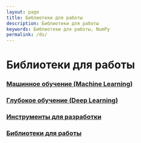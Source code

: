 ```yaml
---
layout: page
title: Библиотеки для работы
description: Библиотеки для работы
keywords: Библиотеки для работы, NumPy
permalink: /ds/
---
```


# Библиотеки для работы

### [Машинное обучение (Machine Learning)](/ds/ml/)

### [Глубокое обучение (Deep Learning)](/ds/dl/)

### [Инструменты для разработки](/ds/devtools/)

### [Библиотеки для работы](/ds/libs/)
